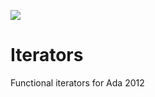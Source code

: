 ![](https://github.com/mosteo/iterators/workflows/CI%20linux/badge.svg)

# Iterators
Functional iterators for Ada 2012
